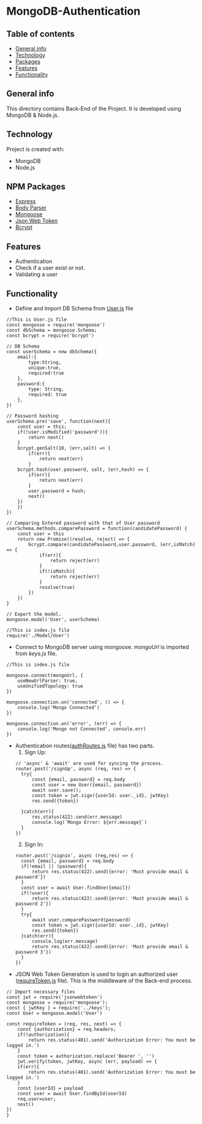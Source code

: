 # MongoDB-Authentication

## Table of contents
* [General info](#general-info)
* [Technology](#technology)
* [Packages](#packages)
* [Features](#features)
* [Functionality](#functionality)

## General info
This directory contains Back-End of the Project. It is developed using MongoDB & Node.js.

## Technology
Project is created with:
* MongoDB
* Node.js

## NPM Packages
* [Express](https://www.npmjs.com/package/express)
* [Body Parser](https://www.npmjs.com/package/body-parser)
* [Mongoose](https://www.npmjs.com/package/mongoose)
* [Json Web Token](https://www.npmjs.com/package/jsonwebtoken)
* [Bcrypt](https://www.npmjs.com/package/bcrypt)

## Features
* Authentication
* Check if a user exist or not.
* Validating a user

## Functionality
* Define and Import DB Schema from [User.js](https://github.com/shaswat-dharaiya/MongoDB-Authentication/blob/main/Node/Model/User.js) file
```
//This is User.js file
const mongoose = require('mongoose')
const dbSchema = mongoose.Schema;
const bcrypt = require('bcrypt')

// DB Schema
const userSchema = new dbSchema({
    email:{
        type:String,
        unique:true,
        required:true
    },
    password:{
        type: String,
        required: true
    },
})
```
```
// Password hashing
userSchema.pre('save', function(next){
    const user = this;
    if(!user.isModified('password')){
        return next()
    }
    bcrypt.genSalt(10, (err,salt) => {
        if(err){
            return next(err)
        }
    bcrypt.hash(user.password, salt, (err,hash) => {
        if(err){
            return next(err)
        }
        user.password = hash;
        next()
    })
    })
})
```
```
// Comparing Entered password with that of User password
userSchema.methods.comparePassword = function(candidatePassword) {
    const user = this
    return new Promise((resolve, reject) => {
        bcrypt.compare(candidatePassword,user.password, (err,isMatch) => {
            if(err){
                return reject(err)
            }
            if(!isMatch){
                return reject(err)
            }
            resolve(true)
        })
    })
}
```
```
// Export the model.
mongoose.model('User', userSchema)
```
```
//This is index.js file
require('./Model/User')
```
* Connect to MongoDB server using mongoose. *mongoUrl* is imported from *keys.js* file.
```
//This is index.js file

mongoose.connect(mongoUrl, {
    useNewUrlParser: true,
    useUnifiedTopology: true
})

mongoose.connection.on('connected', () => {
    console.log('Mongo Connected')
})

mongoose.connection.on('error', (err) => {
    console.log('Mongo not Connected', console.err)
})
```
* Authentication routes([authRoutes.js](https://github.com/shaswat-dharaiya/MongoDB-Authentication/blob/main/Node/Routes/authRoutes.js) file) has two parts.
  1. Sign Up:
  ```
  // 'async' & 'await' are used for syncing the process.
  router.post('/signUp', async (req, res) => {    
    try{
        const {email, password} = req.body
        const user = new User({email, password})
        await user.save();
        const token = jwt.sign({userId: user._id}, jwtKey)
        res.send({token})

    }catch(err){
        res.status(422).send(err.message)
        console.log(`Mongo Error: ${err.message}`)
    }
  })
  ```
  2. Sign In:
  ```
  router.post('/signin', async (req,res) => {
    const {email, password} = req.body
    if(!email || !password){
        return res.status(422).send({error: 'Must provide email & password'})
    }
    const user = await User.findOne({email})
    if(!user){
        return res.status(422).send({error: 'Must provide email & password 2'})
    }
    try{
        await user.comparePassword(password)
        const token = jwt.sign({userId: user._id}, jwtKey)
        res.send({token})
    }catch(err){
        console.log(err.message)
        return res.status(422).send({error: 'Must provide email & password 3'})
    }
  })
  ```
* JSON Web Token Generation is used to login an authorized user ([requireToken.js](https://github.com/shaswat-dharaiya/MongoDB-Authentication/blob/main/Node/Middleware/requireToken.js) file). This is the middleware of the Back-end process.
```
// Import necessary files
const jwt = require('jsonwebtoken')
const mongoose = require('mongoose');
const { jwtKey } = require('../keys');
const User = mongoose.model('User')
```
```
const requireToken = (req, res, next) => {
    const {authorization} = req.headers;
    if(!authorization){
        return res.status(401).send('Authorization Error: You must be logged in.')
    }
    const token = authorization.replace('Bearer ', '')
    jwt.verify(token, jwtKey, async (err, payload) => {
    if(err){
        return res.status(401).send('Authorization Error: You must be logged in.')
    }
    const {userId} = payload
    const user = await User.findById(userId)
    req.user=user;
    next()
})
}
```
